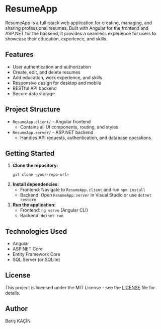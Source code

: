 # ResumeApp

ResumeApp is a full-stack web application for creating, managing, and sharing professional resumes. Built with Angular for the frontend and ASP.NET for the backend, it provides a seamless experience for users to showcase their education, experience, and skills.

## Features
- User authentication and authorization
- Create, edit, and delete resumes
- Add education, work experience, and skills
- Responsive design for desktop and mobile
- RESTful API backend
- Secure data storage

## Project Structure
- `ResumeApp.client/` - Angular frontend
  - Contains all UI components, routing, and styles
- `ResumeApp.server/` - ASP.NET backend
  - Handles API requests, authentication, and database operations

## Getting Started
1. **Clone the repository:**
   ```sh
   git clone <your-repo-url>
   ```
2. **Install dependencies:**
   - Frontend: Navigate to `ResumeApp.client` and run `npm install`
   - Backend: Open `ResumeApp.server` in Visual Studio or use `dotnet restore`
3. **Run the application:**
   - Frontend: `ng serve` (Angular CLI)
   - Backend: `dotnet run`

## Technologies Used
- Angular
- ASP.NET Core
- Entity Framework Core
- SQL Server (or SQLite)

## License
This project is licensed under the MIT License - see the [LICENSE](LICENSE) file for details.

## Author
Barış KAÇİN